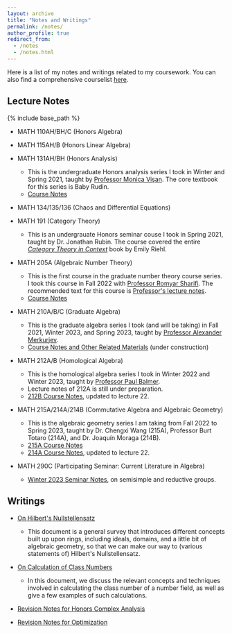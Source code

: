 ```yaml
---
layout: archive
title: "Notes and Writings"
permalink: /notes/
author_profile: true
redirect_from:
  - /notes
  - /notes.html
---
```


Here is a list of my notes and writings related to my coursework. You can also find a comprehensive courselist [here](https://jiantongliu.github.io/coursework.html). 

Lecture Notes
------

{% include base_path %}

* MATH 110AH/BH/C (Honors Algebra)

* MATH 115AH/B (Honors Linear Algebra)

* MATH 131AH/BH (Honors Analysis)
  * This is the undergraduate Honors analysis series I took in Winter and Spring 2021, taught by [Professor Monica Vișan](https://www.math.ucla.edu/~visan/). The core textbook for this series is Baby Rudin. 
  * <a href = "../files/131H_Notes.pdf">Course Notes</a>


* MATH 134/135/136 (Chaos and Differential Equations)

* MATH 191 (Category Theory)
  * This is an undergrauate Honors seminar couse I took in Spring 2021, taught by Dr. Jonathan Rubin. The course covered the entire [_Category Theory in Context_](https://math.jhu.edu/~eriehl/context.pdf) book by Emily Riehl.


* MATH 205A (Algebraic Number Theory)
  * This is the first course in the graduate number theory course series. I took this course in Fall 2022 with [Professor Romyar Sharifi](https://www.math.ucla.edu/~sharifi/). The recommended text for this course is [Professor's lecture notes](https://www.math.ucla.edu/~sharifi/algnum.pdf). 
  * <a href = "../files/205A_Notes.pdf">Course Notes</a>

* MATH 210A/B/C (Graduate Algebra)
  * This is the graduate algebra series I took (and will be taking) in Fall 2021, Winter 2023, and Spring 2023, taught by [Professor Alexander Merkurjev](https://www.math.ucla.edu/~merkurev/). 
  * <a href = "../files/Graduate_Algebra_Book.pdf">Course Notes and Other Related Materials</a> (under construction)

* MATH 212A/B (Homological Algebra)
  * This is the homological algebra series I took in Winter 2022 and Winter 2023, taught by [Professor Paul Balmer](https://www.math.ucla.edu/~balmer/).
  * Lecture notes of 212A is still under preparation. 
  * <a href = "../files/212B_Notes.pdf">212B Course Notes</a>, updated to lecture 22. 

* MATH 215A/214A/214B (Commutative Algebra and Algebraic Geometry)
  * This is the algebraic geometry series I am taking from Fall 2022 to Spring 2023, taught by Dr. Chengxi Wang (215A), Professor Burt Totaro (214A), and Dr. Joaquín Moraga (214B). 
  * <a href = "../files/215A_Notes_Revised.pdf">215A Course Notes</a>
  * <a href = "../files/214A_Notes.pdf">214A Course Notes</a>, updated to lecture 22. 
* MATH 290C (Participating Seminar: Current Literature in Algebra)
  * <a href = "../files/Winter_2023_Algebra_Seminar.pdf">Winter 2023 Seminar Notes</a>, on semisimple and reductive groups. 

Writings
------
* <a href = "../files/Hilbert_s_Nullstellensatz.pdf">On Hilbert's Nullstellensatz</a>
  * This document is a general survey that introduces different concepts built up upon rings, including ideals, domains, and a little bit of algebraic geometry, so that we can make our way to (various statements of) Hilbert's Nullstellensatz. 

* <a href = "../files/On_Calculation_of_Class_Numbers.pdf">On Calculation of Class Numbers</a>
  * In this document, we discuss the relevant concepts and techniques involved in calculating the class number of a number field, as well as give a few examples of such calculations. 

* <a href = "../files/132H_Revision.pdf">Revision Notes for Honors Complex Analysis</a>

* <a href = "../files/164_Revision.pdf">Revision Notes for Optimization</a>
